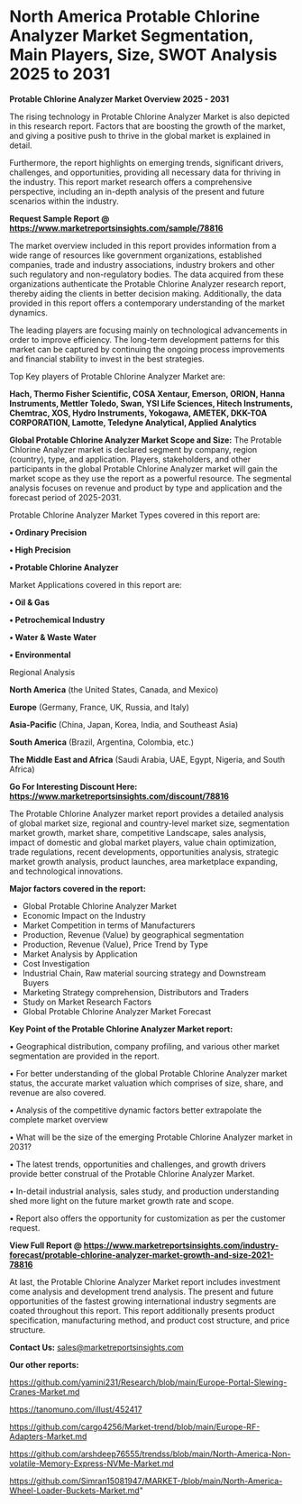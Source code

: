 # North America Protable Chlorine Analyzer Market Segmentation, Main Players, Size, SWOT Analysis 2025 to 2031

<Strong> Protable Chlorine Analyzer Market Overview 2025 - 2031</strong>

The rising technology in Protable Chlorine Analyzer Market is also depicted in this research report. Factors that are boosting the growth of the market, and giving a positive push to thrive in the global market is explained in detail.

Furthermore, the report highlights on emerging trends, significant drivers, challenges, and opportunities, providing all necessary data for thriving in the industry. This report market research offers a comprehensive perspective, including an in-depth analysis of the present and future scenarios within the industry.

<strong>Request Sample Report @ <a href=https://www.marketreportsinsights.com/sample/78816>https://www.marketreportsinsights.com/sample/78816</a></strong>

The market overview included in this report provides information from a wide range of resources like government organizations, established companies, trade and industry associations, industry brokers and other such regulatory and non-regulatory bodies. The data acquired from these organizations authenticate the Protable Chlorine Analyzer research report, thereby aiding the clients in better decision making. Additionally, the data provided in this report offers a contemporary understanding of the market dynamics.

The leading players are focusing mainly on technological advancements in order to improve efficiency. The long-term development patterns for this market can be captured by continuing the ongoing process improvements and financial stability to invest in the best strategies.

Top Key players of Protable Chlorine Analyzer Market are:

<strong>Hach, Thermo Fisher Scientific, COSA Xentaur, Emerson, ORION, Hanna Instruments, Mettler Toledo, Swan, YSI Life Sciences, Hitech Instruments, Chemtrac, XOS, Hydro Instruments, Yokogawa, AMETEK, DKK-TOA CORPORATION, Lamotte, Teledyne Analytical, Applied Analytics</strong>

<strong><b>Global Protable Chlorine Analyzer Market Scope and Size:</b></strong>
The Protable Chlorine Analyzer market is declared segment by company, region (country), type, and application. Players, stakeholders, and other participants in the global Protable Chlorine Analyzer market will gain the market scope as they use the report as a powerful resource. The segmental analysis focuses on revenue and product by type and application and the forecast period of 2025-2031.

Protable Chlorine Analyzer Market Types covered in this report are:

<strong>• Ordinary Precision

• High Precision

• Protable Chlorine Analyzer</strong>

Market Applications covered in this report are:

<strong>• Oil & Gas

• Petrochemical Industry

• Water & Waste Water

• Environmental</strong> 

Regional Analysis

<strong>North America</strong> (the United States, Canada, and Mexico)

<strong>Europe</strong> (Germany, France, UK, Russia, and Italy)

<strong>Asia-Pacific</strong> (China, Japan, Korea, India, and Southeast Asia)

<strong>South America</strong> (Brazil, Argentina, Colombia, etc.)

<strong>The Middle East and Africa</strong> (Saudi Arabia, UAE, Egypt, Nigeria, and South Africa)

<strong>Go For Interesting Discount Here: <a href=https://www.marketreportsinsights.com/discount/78816>https://www.marketreportsinsights.com/discount/78816</a></strong>

The Protable Chlorine Analyzer market report provides a detailed analysis of global market size, regional and country-level market size, segmentation market growth, market share, competitive Landscape, sales analysis, impact of domestic and global market players, value chain optimization, trade regulations, recent developments, opportunities analysis, strategic market growth analysis, product launches, area marketplace expanding, and technological innovations.

<strong><b>Major factors covered in the report:</b></strong>
<ul>
  <li>Global Protable Chlorine Analyzer Market </li>
  <li>Economic Impact on the Industry</li>
  <li>Market Competition in terms of Manufacturers</li>
  <li>Production, Revenue (Value) by geographical segmentation</li>
  <li>Production, Revenue (Value), Price Trend by Type</li>
  <li>Market Analysis by Application</li>
  <li>Cost Investigation</li>
  <li>Industrial Chain, Raw material sourcing strategy and Downstream Buyers</li>
  <li>Marketing Strategy comprehension, Distributors and Traders</li>
  <li>Study on Market Research Factors</li>
  <li>Global Protable Chlorine Analyzer Market Forecast</li>
</ul>

<strong><b>Key Point of the Protable Chlorine Analyzer Market report:</b></strong>

• Geographical distribution, company profiling, and various other market segmentation are provided in the report.

• For better understanding of the global Protable Chlorine Analyzer market status, the accurate market valuation which comprises of size, share, and revenue are also covered.

• Analysis of the competitive dynamic factors better extrapolate the complete market overview

• What will be the size of the emerging Protable Chlorine Analyzer market in 2031?

• The latest trends, opportunities and challenges, and growth drivers provide better construal of the Protable Chlorine Analyzer Market.

• In-detail industrial analysis, sales study, and production understanding shed more light on the future market growth rate and scope.

• Report also offers the opportunity for customization as per the customer request.

<strong><b>View Full Report @ <a href=https://www.marketreportsinsights.com/industry-forecast/protable-chlorine-analyzer-market-growth-and-size-2021-78816>https://www.marketreportsinsights.com/industry-forecast/protable-chlorine-analyzer-market-growth-and-size-2021-78816</a></b></strong>


At last, the Protable Chlorine Analyzer Market report includes investment come analysis and development trend analysis. The present and future opportunities of the fastest growing international industry segments are coated throughout this report. This report additionally presents product specification, manufacturing method, and product cost structure, and price structure.

<strong>Contact Us:</strong>
sales@marketreportsinsights.com

<strong>Our other reports:</strong>

<a href=https://github.com/yamini231/Research/blob/main/Europe-Portal-Slewing-Cranes-Market.md>https://github.com/yamini231/Research/blob/main/Europe-Portal-Slewing-Cranes-Market.md</a>

<a href=https://tanomuno.com/illust/452417>https://tanomuno.com/illust/452417</a>

<a href=https://github.com/cargo4256/Market-trend/blob/main/Europe-RF-Adapters-Market.md>https://github.com/cargo4256/Market-trend/blob/main/Europe-RF-Adapters-Market.md</a>

<a href=https://github.com/arshdeep76555/trendss/blob/main/North-America-Non-volatile-Memory-Express-NVMe-Market.md>https://github.com/arshdeep76555/trendss/blob/main/North-America-Non-volatile-Memory-Express-NVMe-Market.md</a>

<a href=https://github.com/Simran15081947/MARKET-/blob/main/North-America-Wheel-Loader-Buckets-Market.md>https://github.com/Simran15081947/MARKET-/blob/main/North-America-Wheel-Loader-Buckets-Market.md</a>"

